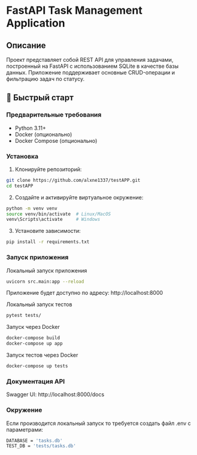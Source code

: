 # FastAPI Task Management Application

## Описание

Проект представляет собой REST API для управления задачами, построенный на FastAPI с использованием SQLite в качестве базы данных. Приложение поддерживает основные CRUD-операции и фильтрацию задач по статусу.

## 🚀 Быстрый старт

### Предварительные требования
- Python 3.11+
- Docker (опционально)
- Docker Compose (опционально)

### Установка

1. Клонируйте репозиторий:
```bash
git clone https://github.com/alxne1337/testAPP.git
cd testAPP
```
2. Создайте и активируйте виртуальное окружение:
```bash
python -m venv venv
source venv/bin/activate  # Linux/MacOS
venv\Scripts\activate     # Windows
```
3. Установите зависимости:
```bash
pip install -r requirements.txt
```

### Запуск приложения
Локальный запуск приложения
```bash
uvicorn src.main:app --reload
```
Приложение будет доступно по адресу: http://localhost:8000

Локальный запуск тестов
```bash
pytest tests/
```

Запуск через Docker
```bash
docker-compose build
docker-compose up app
```

Запуск тестов через Docker
```bash
docker-compose up tests
```

### Документация API

Swagger UI: http://localhost:8000/docs

### Окружение

Если производится локальный запуск то требуется создать файл .env с параметрами: 
```bash
DATABASE = 'tasks.db'
TEST_DB = 'tests/tasks.db'
```
    
